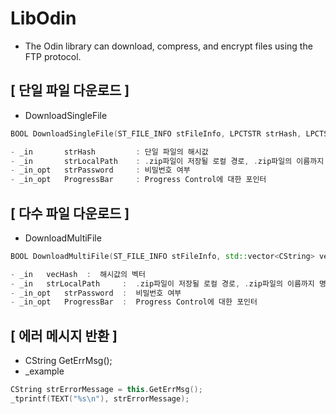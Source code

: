 # LibOdin
- The Odin library can download, compress, and encrypt files using the FTP protocol.

## [ 단일 파일 다운로드 ]
- DownloadSingleFile
```c++
BOOL DownloadSingleFile(ST_FILE_INFO stFileInfo, LPCTSTR strHash, LPCTSTR strLocalPath, LPCTSTR strPassword = NULL, CProgressCtrl* ProgressBar = NULL);

- _in 		strHash 	    : 단일 파일의 해시값
- _in 		strLocalPath    : .zip파일이 저장될 로컬 경로, .zip파일의 이름까지 명시해주어야 한다.
- _in_opt	strPassword     : 비밀번호 여부
- _in_opt	ProgressBar     : Progress Control에 대한 포인터
```

## [ 다수 파일 다운로드 ]
- DownloadMultiFile

```c++
BOOL DownloadMultiFile(ST_FILE_INFO stFileInfo, std::vector<CString> vecHash, LPCTSTR strLocalPath, LPCTSTR strPassword = NULL, CProgressCtrl* ProgressBar = NULL);

- _in   vecHash  :  해시값의 벡터
- _in   strLocalPath     :  .zip파일이 저장될 로컬 경로, .zip파일의 이름까지 명시해주어야 한다.
- _in_opt   strPassword  :  비밀번호 여부
- _in_opt   ProgressBar  :  Progress Control에 대한 포인터
```

## [ 에러 메시지 반환 ]
- CString GetErrMsg();
- _example
```c++
CString strErrorMessage = this.GetErrMsg();
_tprintf(TEXT("%s\n"), strErrorMessage);
```